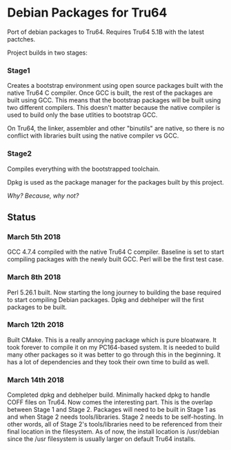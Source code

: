 # Debian Packages for Tru64

Port of debian packages to Tru64. Requires Tru64 5.1B with the latest
pactches.

Project builds in two stages:

### Stage1
Creates a bootstrap environment using open source packages built with the
native Tru64 C compiler. Once GCC is built, the rest of the packages are
built using GCC. This means that the bootstrap packages will be built using
two different compilers. This doesn't matter because the native compiler is
used to build only the base utlities to bootstrap GCC.

On Tru64, the linker, assembler and other "binutils" are native, so there
is no conflict with libraries built using the native compiler vs GCC.

### Stage2
Compiles everything with the bootstrapped toolchain.


Dpkg is used as the package manager for the packages built by this project.

*Why? Because, why not?*

## Status

### March 5th 2018

GCC 4.7.4 compiled with the native Tru64 C compiler. Baseline is set to start
compiling packages with the newly built GCC. Perl will be the first test case.

### March 8th 2018

Perl 5.26.1 built. Now starting the long journey to building the base required
to start compiling Debian packages. Dpkg and debhelper will the first packages
to be built.

### March 12th 2018

Built CMake. This is a really annoying package which is pure bloatware. It
took forever to compile it on my PC164-based system. It is needed to build
many other packages so it was better to go through this in the beginning.
It has a lot of dependencies and they took their own time to build as well.

### March 14th 2018

Completed dpkg and debhelper build. Minimally hacked dpkg to handle COFF
files on Tru64. Now comes the interesting part. This is the overlap between
Stage 1 and Stage 2. Packages will need to be built in Stage 1 as and when
Stage 2 needs tools/libraries. Stage 2 needs to be self-hosting. In other
words, all of Stage 2's tools/libraries need to be referenced from their
final location in the filesystem. As of now, the install location is
/usr/debian since the /usr filesystem is usually larger on default Tru64
installs.

